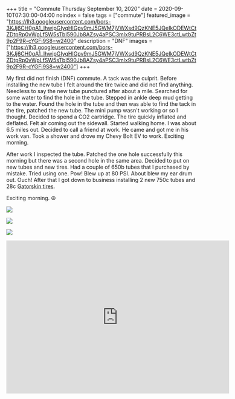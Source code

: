 +++
title =  "Commute Thursday September 10, 2020"
date = 2020-09-10T07:30:00-04:00
noindex = false
tags = ["commute"]
featured_image = "https://lh3.googleusercontent.com/bors-3KJj6CH0gA1_IhwipGIyqHIGpv9mJ5GWM7jVWXsd9QzKNE5JQeIkODEWtCtZDtpRp0vWpLfSW5sTbI590Jb8AZsy4aPSC3mlx9tuPRBsL2C6WE3ctLwtbZt9p2F9R-cYGFi9S8=w2400"
description = "DNF"
images = ["https://lh3.googleusercontent.com/bors-3KJj6CH0gA1_IhwipGIyqHIGpv9mJ5GWM7jVWXsd9QzKNE5JQeIkODEWtCtZDtpRp0vWpLfSW5sTbI590Jb8AZsy4aPSC3mlx9tuPRBsL2C6WE3ctLwtbZt9p2F9R-cYGFi9S8=w2400"]
+++

My first did not finish (DNF) commute. A tack was the culprit. Before installing the new tube I felt around the tire twice and did not find anything. Needless to say the new tube punctured after about a mile. Searched for some water to find the hole in the tube. Stepped in ankle deep mud getting to the water. Found the hole in the tube and then was able to find the tack in the tire, patched the new tube. The mini pump wasn't working or so I thought. Decided to spend a CO2 cartridge. The tire quickly inflated and deflated. Felt air coming out the sidewall. Started walking home. I was about 6.5 miles out. Decided to call a friend at work. He came and got me in his work van. Took a shower and drove my Chevy Bolt EV to work. Exciting morning.

After work I inspected the tube. Patched the one hole successfully this morning but there was a second hole in the same area. Decided to put on new tubes and new tires. Had a couple of 650b tubes that I purchased by mistake. Tried using one. Pow! Blew up at 80 PSI. About blew my ear drum out. Ouch! After that I got down to business installing 2 new 750c tubes and 28c [Gatorskin tires](https://www.continental-tires.com/bicycle/tires/race-tires/gatorskin).

Exciting morning. ☮

<a href='https://lh3.googleusercontent.com/bors-3KJj6CH0gA1_IhwipGIyqHIGpv9mJ5GWM7jVWXsd9QzKNE5JQeIkODEWtCtZDtpRp0vWpLfSW5sTbI590Jb8AZsy4aPSC3mlx9tuPRBsL2C6WE3ctLwtbZt9p2F9R-cYGFi9S8=w2400'><img src='https://lh3.googleusercontent.com/bors-3KJj6CH0gA1_IhwipGIyqHIGpv9mJ5GWM7jVWXsd9QzKNE5JQeIkODEWtCtZDtpRp0vWpLfSW5sTbI590Jb8AZsy4aPSC3mlx9tuPRBsL2C6WE3ctLwtbZt9p2F9R-cYGFi9S8=w2400'></a>

<a href='https://lh3.googleusercontent.com/KLM79jlvszEhKxlxZMq5sKDfH7BrlnUMRzx8m9vZUstz9ugMJ77PTyzO28sPoN90dFW3p6RrDgSGT63XyKLngFtvIhFG39lgFhxIOWNZbX4-Moba2Y2Cb7d-iA3WUuLR8R8YAufK5MY=w1200'><img src='https://lh3.googleusercontent.com/KLM79jlvszEhKxlxZMq5sKDfH7BrlnUMRzx8m9vZUstz9ugMJ77PTyzO28sPoN90dFW3p6RrDgSGT63XyKLngFtvIhFG39lgFhxIOWNZbX4-Moba2Y2Cb7d-iA3WUuLR8R8YAufK5MY=w1200'></a>

<a href='https://lh3.googleusercontent.com/ZDTik33ffLbsVBgg3xf4UukF4VEv3STXuv8b1qYjmHhJXcIqTf2FvxxD9BMZm_pnpg5SyNCSB47wQ26R6xCLZ36jDeC4ggs4xPCqAstVoH5dO3g4SmxpKpggSmpiMr5zE60WSCabY8Y=w2400'><img src='https://lh3.googleusercontent.com/ZDTik33ffLbsVBgg3xf4UukF4VEv3STXuv8b1qYjmHhJXcIqTf2FvxxD9BMZm_pnpg5SyNCSB47wQ26R6xCLZ36jDeC4ggs4xPCqAstVoH5dO3g4SmxpKpggSmpiMr5zE60WSCabY8Y=w2400'></a>

<iframe height='405' width='590' frameborder='0' allowtransparency='true' scrolling='no' src='https://www.strava.com/activities/4041486302/embed/097009c194b1f1c8da05f6e3a05277d8de5bf945'></iframe>
